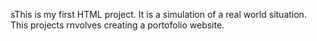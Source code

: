 sThis is my first HTML project. It is a simulation of a real world situation. This projects rnvolves creating a portofolio website.
